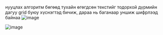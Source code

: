  нууцлах алгоритм бөгөөд тухайн өгөгдсөн текстийг тодорхой дүрмийн дагуу grid буюу хүснэгтэд бичиж, дараа нь баганаар уншиж шифрлээд байнаа
![image](https://github.com/user-attachments/assets/d7e37fa4-ee3f-4a6e-8b59-601b660d37cc)

![image](https://github.com/user-attachments/assets/189b7cd9-0ce4-44a7-912a-d4197242150d)

